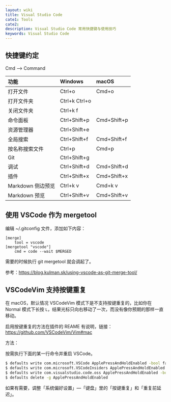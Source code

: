 ```yaml
---
layout: wiki
title: Visual Studio Code
cate1: Tools
cate2:
description: Visual Studio Code 常用快捷键与使用技巧
keywords: Visual Studio Code
---
```


## 快捷键约定

Cmd --> Command

| 功能              | Windows      |  macOS       |
|:------------------|:------------|:--------------|
| 打开文件          | Ctrl+o        |  Cmd+o        |
| 打开文件夹        | Ctrl+k Ctrl+o |               |
| 关闭文件夹        | Ctrl+k f      |               |
| 命令面板          | Ctrl+Shift+p  |  Cmd+Shift+p  |
| 资源管理器        | Ctrl+Shift+e   |               |
| 全局搜索           | Ctrl+Shift+f  |  Cmd+Shift+f  |
| 按名称搜索文件      | Ctrl+p        |  Cmd+p        |
| Git              | Ctrl+Shift+g  |               |
| 调试              | Ctrl+Shift+d  |  Cmd+Shift+d  |
| 插件              | Ctrl+Shift+x  |  Cmd+Shift+x  |
| Markdown 侧边预览  | Ctrl+k v      |  Cmd+k v      |
| Markdown 预览     | Ctrl+Shift+v  |  Cmd+Shift+v  |

## 使用 VSCode 作为 mergetool

编辑 ~/.gitconfig 文件，添加如下内容：

```
[merge]
    tool = vscode
[mergetool "vscode"]
    cmd = code --wait $MERGED
```

需要的时候执行 git mergetool 就会调起了。

参考：<https://blog.kulman.sk/using-vscode-as-git-merge-tool/>

## VSCodeVim 支持按键重复

在 macOS，默认情况 VSCodeVim 模式下是不支持按键重复的，比如你在 Normal 模式下长按 `L`，结果光标只向右移动了一次，而没有像你预期的那样一直移动。

启用按键重复的方法在插件的 REAME 有说明，链接：<https://github.com/VSCodeVim/Vim#mac>

方法：

按需执行下面的某一行命令并重启 VSCode。

```sh
$ defaults write com.microsoft.VSCode ApplePressAndHoldEnabled -bool false         # For VS Code
$ defaults write com.microsoft.VSCodeInsiders ApplePressAndHoldEnabled -bool false # For VS Code Insider
$ defaults write com.visualstudio.code.oss ApplePressAndHoldEnabled -bool false    # For VS Codium
$ defaults delete -g ApplePressAndHoldEnabled                                      # If necessary, reset global default
```

如果有需要，调整「系统偏好设置」—「键盘」里的「按键重复」和「重复前延迟」。
